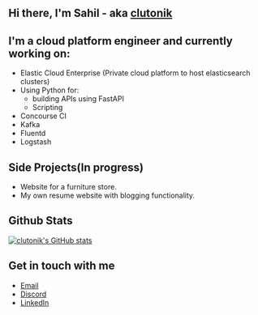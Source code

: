 ## Hi there, I'm Sahil - aka [clutonik][website]


## I'm a cloud platform engineer and currently working on:

- Elastic Cloud Enterprise (Private cloud platform to host elasticsearch clusters)
- Using Python for:
    - building APIs using FastAPI
    - Scripting 
- Concourse CI
- Kafka
- Fluentd
- Logstash

## Side Projects(In progress)

- Website for a furniture store.
- My own resume website with blogging functionality.

## Github Stats
[![clutonik's GitHub stats](https://github-readme-stats.vercel.app/api?username=clutonik&hide=stars&count_private=true&show_icons=true&theme=gruvbox)](https://github.com/anuraghazra/github-readme-stats)


## Get in touch with me

- [Email][email]
- [Discord][discord]
- [LinkedIn][LinkedIn]

[website]: http://www.clutonik.ca
[email]: sahil.chawla@clutonik.ca
[discord]: schawla34#3771
[LinkedIn]: https://www.linkedin.com/in/saahilchawla/